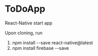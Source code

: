 # ToDoApp
React-Native start app 

Upon cloning, run 
1) npm install --save react-native@latest
2) npm install firebase --save
